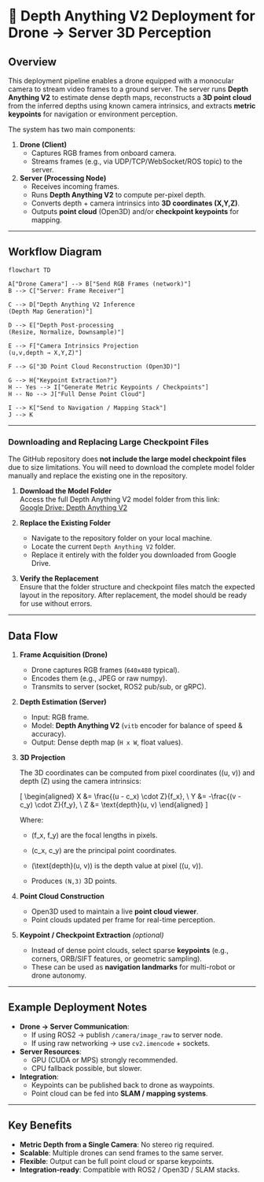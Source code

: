 # 📘 Depth Anything V2 Deployment for Drone → Server 3D Perception

## Overview

This deployment pipeline enables a drone equipped with a monocular camera to stream video frames to a ground server. The server runs **Depth Anything V2** to estimate dense depth maps, reconstructs a **3D point cloud** from the inferred depths using known camera intrinsics, and extracts **metric keypoints** for navigation or environment perception.

The system has two main components:

1. **Drone (Client)**
    - Captures RGB frames from onboard camera.
    - Streams frames (e.g., via UDP/TCP/WebSocket/ROS topic) to the server.
2. **Server (Processing Node)**
    - Receives incoming frames.
    - Runs **Depth Anything V2** to compute per-pixel depth.
    - Converts depth + camera intrinsics into **3D coordinates (X,Y,Z)**.
    - Outputs **point cloud** (Open3D) and/or **checkpoint keypoints** for mapping.

---

## Workflow Diagram

```mermaid
flowchart TD

A["Drone Camera"] --> B["Send RGB Frames (network)"]
B --> C["Server: Frame Receiver"]

C --> D["Depth Anything V2 Inference
(Depth Map Generation)"]

D --> E["Depth Post-processing
(Resize, Normalize, Downsample)"]

E --> F["Camera Intrinsics Projection
(u,v,depth → X,Y,Z)"]

F --> G["3D Point Cloud Reconstruction (Open3D)"]

G --> H{"Keypoint Extraction?"}
H -- Yes --> I["Generate Metric Keypoints / Checkpoints"]
H -- No --> J["Full Dense Point Cloud"]

I --> K["Send to Navigation / Mapping Stack"]
J --> K

```
---
### Downloading and Replacing Large Checkpoint Files

The GitHub repository does **not include the large model checkpoint files** due to size limitations. You will need to download the complete model folder manually and replace the existing one in the repository.

1. **Download the Model Folder**  
   Access the full Depth Anything V2 model folder from this link:  
   [Google Drive: Depth Anything V2](https://drive.google.com/drive/folders/1IHvdllRSrK60f-J9_UO-BMf0u4p2X3Ku?usp=sharing)

2. **Replace the Existing Folder**  
   - Navigate to the repository folder on your local machine.  
   - Locate the current `Depth Anything V2` folder.  
   - Replace it entirely with the folder you downloaded from Google Drive.

3. **Verify the Replacement**  
   Ensure that the folder structure and checkpoint files match the expected layout in the repository. After replacement, the model should be ready for use without errors.


---

## Data Flow

1. **Frame Acquisition (Drone)**
    - Drone captures RGB frames (`640x480` typical).
    - Encodes them (e.g., JPEG or raw numpy).
    - Transmits to server (socket, ROS2 pub/sub, or gRPC).
2. **Depth Estimation (Server)**
    - Input: RGB frame.
    - Model: **Depth Anything V2** (`vitb` encoder for balance of speed & accuracy).
    - Output: Dense depth map (`H x W`, float values).
3. **3D Projection**

    The 3D coordinates can be computed from pixel coordinates \((u, v)\) and depth \(Z\) using the     camera intrinsics:

    \[
    \begin{aligned}
    X &= \frac{(u - c_x) \cdot Z}{f_x}, \\
    Y &= -\frac{(v - c_y) \cdot Z}{f_y}, \\
    Z &= \text{depth}(u, v)
    \end{aligned}
    \]

    Where:  
    - \(f_x, f_y\) are the focal lengths in pixels.  
    - \(c_x, c_y\) are the principal point coordinates.  
    - \(\text{depth}(u, v)\) is the depth value at pixel \((u, v)\).
      
    - Produces `(N,3)` 3D points.
4. **Point Cloud Construction**
    - Open3D used to maintain a live **point cloud viewer**.
    - Point clouds updated per frame for real-time perception.
5. **Keypoint / Checkpoint Extraction** *(optional)*
    - Instead of dense point clouds, select sparse **keypoints** (e.g., corners, ORB/SIFT features, or geometric sampling).
    - These can be used as **navigation landmarks** for multi-robot or drone autonomy.

---

## Example Deployment Notes

- **Drone → Server Communication**:
    - If using ROS2 → publish `/camera/image_raw` to server node.
    - If using raw networking → use `cv2.imencode` + sockets.
- **Server Resources**:
    - GPU (CUDA or MPS) strongly recommended.
    - CPU fallback possible, but slower.
- **Integration**:
    - Keypoints can be published back to drone as waypoints.
    - Point cloud can be fed into **SLAM / mapping systems**.

---

## Key Benefits

- **Metric Depth from a Single Camera**: No stereo rig required.
- **Scalable**: Multiple drones can send frames to the same server.
- **Flexible**: Output can be full point cloud or sparse keypoints.
- **Integration-ready**: Compatible with ROS2 / Open3D / SLAM stacks.
